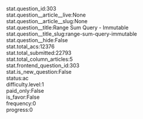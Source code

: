 stat.question_id:303  
stat.question__article__live:None  
stat.question__article__slug:None  
stat.question__title:Range Sum Query - Immutable  
stat.question__title_slug:range-sum-query-immutable  
stat.question__hide:False  
stat.total_acs:12376  
stat.total_submitted:22793  
stat.total_column_articles:5  
stat.frontend_question_id:303  
stat.is_new_question:False  
status:ac  
difficulty.level:1  
paid_only:False  
is_favor:False  
frequency:0  
progress:0  
